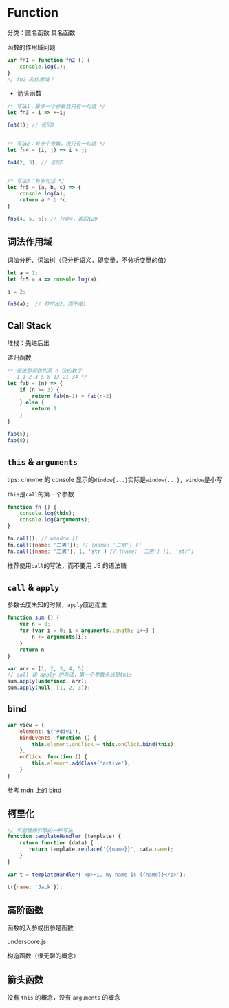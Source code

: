 # Function

分类：匿名函数 具名函数

函数的作用域问题
```javascript
var fn1 = function fn2 () {
    console.log(1);
}
// fn2 的作用域？
```

* 箭头函数

```javascript
/* 写法1：最多一个参数且只有一句话 */
let fn3 = i => ++i;

fn3(1); // 返回2


/* 写法2：有多个参数，但只有一句话 */
let fn4 = (i, j) => i + j;

fn4(2, 3); // 返回5


/* 写法3：有多句话 */
let fn5 = (a, b, c) => {
    console.log(a);
    return a * b *c;
}

fn5(4, 5, 6); // 打印4，返回120
```

词法作用域
---
词法分析、词法树（只分析语义，即变量，不分析变量的值）
```javascript
let a = 1;
let fn5 = a => console.log(a);

a = 2;

fn5(a);  // 打印出2，而不是1
```

Call Stack
---
堆栈：先进后出

递归函数
```javascript
/* 斐波那契数列第 n 位的数字
   1 1 2 3 5 8 13 21 34 */
let fab = (n) => {
    if (n >= 3) {
        return fab(n-1) + fab(n-2)
    } else {
        return 1
    }
}

fab(5);
fab(8);
```

`this` & `arguments`
---
tips: chrome 的 console 显示的`Window{...}`实际是`window{...}`，`window`是小写

`this`是`call`的第一个参数

```javascript
function fn () {
    console.log(this);
    console.log(arguments);
}

fn.call(); // window []
fn.call({name: '二男'}); // {name: '二男'} []
fn.call({name: '二男'}, 1, 'str') // {name: '二男'} [1, 'str']
```

推荐使用`call`的写法，而不要用 JS 的语法糖

`call` & `apply`
---
参数长度未知的时候，`apply`应运而生
```javascript
function sum () {
    var n = 0;
    for (var i = 0; i < arguments.length; i++) {
        n += arguments[i];
    }
    return n
}

var arr = [1, 2, 3, 4, 5]
// call 和 apply 的写法，第一个参数永远是this
sum.apply(undefined, arr);
sum.apply(null, [1, 2, 3]);
```

bind
---
```javascript
var view = {
    element: $('#div1'),
    bindEvents: function () {
        this.element.onClick = this.onClick.bind(this);
    },
    onClick: function () {
        this.element.addClass('active');
    }
}
```

参考 mdn 上的 bind

柯里化
---
```javascript
// 早期模版引擎的一种写法
function templateHandler (template) {
    return function (data) {
       return template.replace('{{name}}', data.name);
    }
}

var t = templateHandler('<p>Hi, my name is {{name}}</p>');

t({name: 'Jack'});
```

高阶函数
---
函数的入参或出参是函数

underscore.js

构造函数（很无聊的概念）

箭头函数
---
没有 `this` 的概念，没有 `arguments` 的概念
